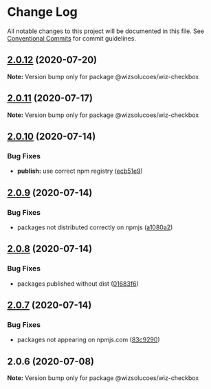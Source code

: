 # Change Log

All notable changes to this project will be documented in this file.
See [Conventional Commits](https://conventionalcommits.org) for commit guidelines.

## [2.0.12](https://github.com/wizsolucoes/wiz-checkbox/compare/@wizsolucoes/wiz-checkbox@2.0.11...@wizsolucoes/wiz-checkbox@2.0.12) (2020-07-20)

**Note:** Version bump only for package @wizsolucoes/wiz-checkbox





## [2.0.11](https://github.com/wizsolucoes/wiz-checkbox/compare/@wizsolucoes/wiz-checkbox@2.0.10...@wizsolucoes/wiz-checkbox@2.0.11) (2020-07-17)

**Note:** Version bump only for package @wizsolucoes/wiz-checkbox





## [2.0.10](https://github.com/wizsolucoes/wiz-checkbox/compare/@wizsolucoes/wiz-checkbox@2.0.6...@wizsolucoes/wiz-checkbox@2.0.10) (2020-07-14)


### Bug Fixes

* **publish:** use correct npm registry ([ecb51e9](https://github.com/wizsolucoes/wiz-checkbox/commit/ecb51e91ff54ea0a3a13dbb712e69e31552ea924))





## [2.0.9](https://github.com/wizsolucoes/wiz-checkbox/compare/@wizsolucoes/wiz-checkbox@2.0.6...@wizsolucoes/wiz-checkbox@2.0.9) (2020-07-14)


### Bug Fixes

* packages not distributed correctly on npmjs ([a1080a2](https://github.com/wizsolucoes/wiz-checkbox/commit/a1080a267e4aea2160f96d7d62911b6907d7c2ea))





## [2.0.8](https://github.com/wizsolucoes/wiz-checkbox/compare/@wizsolucoes/wiz-checkbox@2.0.7...@wizsolucoes/wiz-checkbox@2.0.8) (2020-07-14)


### Bug Fixes

* packages published without dist ([01683f6](https://github.com/wizsolucoes/wiz-checkbox/commit/01683f631796401524c1061cadf73269df50242b))





## [2.0.7](https://github.com/wizsolucoes/wiz-checkbox/compare/@wizsolucoes/wiz-checkbox@2.0.6...@wizsolucoes/wiz-checkbox@2.0.7) (2020-07-14)


### Bug Fixes

* packages not appearing on npmjs.com ([83c9290](https://github.com/wizsolucoes/wiz-checkbox/commit/83c92900f98d4dde02329c805c3a185b873d65cb))





## 2.0.6 (2020-07-08)

**Note:** Version bump only for package @wizsolucoes/wiz-checkbox
